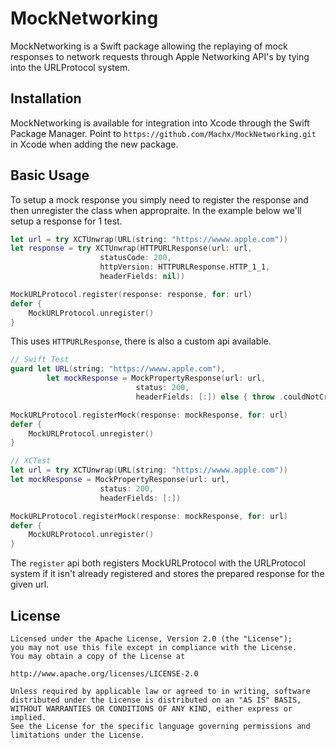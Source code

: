 # MockNetworking

MockNetworking is a Swift package allowing the replaying of mock responses to network requests through Apple Networking API's by tying into the URLProtocol system.

## Installation

MockNetworking is available for integration into Xcode through the Swift Package Manager. Point to `https://github.com/Machx/MockNetworking.git` in Xcode when adding the new package.

## Basic Usage

To setup a mock response you simply need to register the response and then unregister the class when appropraite. In the example below we'll setup a response for 1 test.

```swift
let url = try XCTUnwrap(URL(string: "https://wwww.apple.com"))
let response = try XCTUnwrap(HTTPURLResponse(url: url,
					statusCode: 200,
					httpVersion: HTTPURLResponse.HTTP_1_1,
					headerFields: nil))

MockURLProtocol.register(response: response, for: url)
defer {
	MockURLProtocol.unregister()
}
```
This uses `HTTPURLResponse`, there is also a custom api available.

```swift
// Swift Test
guard let URL(string: "https://wwww.apple.com"),
        let mockResponse = MockPropertyResponse(url: url,
							status: 200,
							headerFields: [:]) else { throw .couldNotCreateMockResponse }

MockURLProtocol.registerMock(response: mockResponse, for: url)
defer {
	MockURLProtocol.unregister()
}

// XCTest
let url = try XCTUnwrap(URL(string: "https://wwww.apple.com"))
let mockResponse = MockPropertyResponse(url: url,
					status: 200,
					headerFields: [:])

MockURLProtocol.registerMock(response: mockResponse, for: url)
defer {
	MockURLProtocol.unregister()
}
```

The `register` api both registers MockURLProtocol with the URLProtocol system if it isn't already registered and stores the prepared response for the given url.

## License

```
Licensed under the Apache License, Version 2.0 (the "License");
you may not use this file except in compliance with the License.
You may obtain a copy of the License at

http://www.apache.org/licenses/LICENSE-2.0

Unless required by applicable law or agreed to in writing, software
distributed under the License is distributed on an "AS IS" BASIS,
WITHOUT WARRANTIES OR CONDITIONS OF ANY KIND, either express or implied.
See the License for the specific language governing permissions and
limitations under the License.
```
